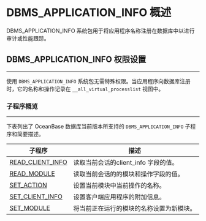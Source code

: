 # DBMS_APPLICATION_INFO 概述 

DBMS_APPLICATION_INFO 系统包用于将应用程序名称注册在数据库中以进行审计或性能跟踪。

## DBMS_APPLICATION_INFO 权限设置 
-----------------------------------------------

使用 `DBMS_APPLICATION_INFO` 系统包无需特殊权限。当应用程序向数据库注册时，它的名称和操作记录在 `__all_virtual_processlist` 视图中。

### 子程序概览 
--------------------------

下表列出了 OceanBase 数据库当前版本所支持的 `DBMS_APPLICATION_INFO` 子程序和简要描述。


|                              子程序                               |       描述        |
|----------------------------------------------------------------|-----------------|
| [READ_CLIENT_INFO](..\3.DBMS_APPLICATION_INFO\2.READ_CLIENT_INFO.md)                                               | 读取当前会话的client_info 字段的值。                |
| [READ_MODULE](..\3.DBMS_APPLICATION_INFO\3.READ_MODULE.md)                                                   | 读取当前会话的的模块和操作字段的值。                |
| [SET_ACTION](..\3.DBMS_APPLICATION_INFO\4.SET_ACTION.md)                                                     | 设置当前模块中当前操作的名称。                |
| [SET_CLIENT_INFO](../3.DBMS_APPLICATION_INFO/2.SET_CLIENT_INFO.md) | 设置客户端应用程序的附加信息。 |
| [SET_MODULE](..\3.DBMS_APPLICATION_INFO\5.SET_MODULE.md)                                                     | 将当前正在运行的模块的名称设置为新模块。                |




